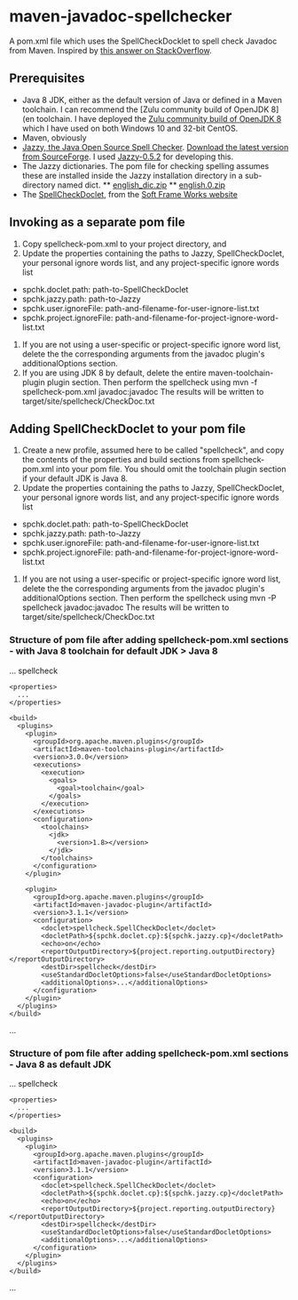 # maven-javadoc-spellchecker
A pom.xml file which uses the SpellCheckDocklet to spell check Javadoc from Maven. Inspired by [this answer on StackOverflow](https://stackoverflow.com/a/5458962/259686).

## Prerequisites
* Java 8 JDK, either as the default version of Java or defined in a Maven toolchain. I can recommend the [Zulu community build of OpenJDK 8](en toolchain. I have deployed the [Zulu community build of OpenJDK 8](https://www.azul.com/downloads/zulu-community/) which I have used on both Windows 10 and 32-bit CentOS.
* Maven, obviously
* [Jazzy, the Java Open Source Spell Checker](http://jazzy.sourceforge.net/). [Download the latest version from SourceForge](https://sourceforge.net/projects/jazzy/files/Jazzy/). I used [Jazzy-0.5.2](https://sourceforge.net/projects/jazzy/files/Jazzy/Jazzy-0.5.2/) for developing this.
* The Jazzy dictionaries. The pom file for checking spelling assumes these are installed inside the Jazzy installation directory in a sub-directory named dict.
** [english_dic.zip](https://sourceforge.net/projects/jazzy/files/Dictionaries/English/english_dic.zip/download)
** [english.0.zip](https://sourceforge.net/projects/jazzy/files/Dictionaries/English/english.0.zip/download)
* The [SpellCheckDoclet](http://www.softframeworks.com/etc/spellcheck/SpellCheckDoclet.html), from the [Soft Frame Works website](http://www.softframeworks.com/download/downloadFreeFile.php?file_name=spellCheckDoclet/SpellCheckDoclet.zip)

## Invoking as a separate pom file
1. Copy spellcheck-pom.xml to your project directory, and
1.  Update the properties containing the paths to Jazzy, SpellCheckDoclet, your personal ignore words list, and any project-specific ignore words list
  * spchk.doclet.path: path-to-SpellCheckDoclet
  * spchk.jazzy.path: path-to-Jazzy
  * spchk.user.ignoreFile: path-and-filename-for-user-ignore-list.txt
  * spchk.project.ignoreFile: path-and-filename-for-project-ignore-word-list.txt
1. If you are not using a user-specific or project-specific ignore word list, delete the the corresponding arguments from the javadoc plugin's additionalOptions section.
1. If you are using JDK 8 by default, delete the entire maven-toolchain-plugin plugin section.
Then perform the spellcheck using
    mvn -f spellcheck-pom.xml javadoc:javadoc
The results will be written to target/site/spellcheck/CheckDoc.txt

## Adding SpellCheckDoclet to your pom file
1. Create a new profile, assumed here to be called "spellcheck", and copy the contents of the properties and build sections from
spellcheck-pom.xml into your pom file. You should omit the toolchain plugin section if your default JDK is Java 8.
1.  Update the properties containing the paths to Jazzy, SpellCheckDoclet, your personal ignore words list, and any project-specific ignore words list
  * spchk.doclet.path: path-to-SpellCheckDoclet
  * spchk.jazzy.path: path-to-Jazzy
  * spchk.user.ignoreFile: path-and-filename-for-user-ignore-list.txt
  * spchk.project.ignoreFile: path-and-filename-for-project-ignore-word-list.txt
1. If you are not using a user-specific or project-specific ignore word list, delete the the corresponding arguments from the javadoc plugin's additionalOptions section.
Then perform the spellcheck using
    mvn -P spellcheck javadoc:javadoc
The results will be written to target/site/spellcheck/CheckDoc.txt

### Structure of pom file after adding spellcheck-pom.xml sections - with Java 8 toolchain for default JDK > Java 8
...
<profiles>
  <profile>
    <id>spellcheck</id>

    <properties>
      ...
    </properties>

    <build>
      <plugins>
        <plugin>
          <groupId>org.apache.maven.plugins</groupId>
          <artifactId>maven-toolchains-plugin</artifactId>
          <version>3.0.0</version>
          <executions>
            <execution>
              <goals>
                <goal>toolchain</goal>
              </goals>
            </execution>
          </executions>
          <configuration>
            <toolchains>
              <jdk>
                <version>1.8></version>
              </jdk>
            </toolchains>
          </configuration>
        </plugin>

        <plugin>
          <groupId>org.apache.maven.plugins</groupId>
          <artifactId>maven-javadoc-plugin</artifactId>
          <version>3.1.1</version>
          <configuration>
            <doclet>spellcheck.SpellCheckDoclet</doclet>
            <docletPath>${spchk.doclet.cp}:${spchk.jazzy.cp}</docletPath>
            <echo>on</echo>
            <reportOutputDirectory>${project.reporting.outputDirectory}</reportOutputDirectory>
            <destDir>spellcheck</destDir>
            <useStandardDocletOptions>false</useStandardDocletOptions>
            <additionalOptions>...</additionalOptions>
          </configuration>
        </plugin>
      </plugins>
    </build>
  </profile>
</profiles>
...

### Structure of pom file after adding spellcheck-pom.xml sections - Java 8 as default JDK
...
<profiles>
  <profile>
    <id>spellcheck</id>

    <properties>
      ...
    </properties>

    <build>
      <plugins>
        <plugin>
          <groupId>org.apache.maven.plugins</groupId>
          <artifactId>maven-javadoc-plugin</artifactId>
          <version>3.1.1</version>
          <configuration>
            <doclet>spellcheck.SpellCheckDoclet</doclet>
            <docletPath>${spchk.doclet.cp}:${spchk.jazzy.cp}</docletPath>
            <echo>on</echo>
            <reportOutputDirectory>${project.reporting.outputDirectory}</reportOutputDirectory>
            <destDir>spellcheck</destDir>
            <useStandardDocletOptions>false</useStandardDocletOptions>
            <additionalOptions>...</additionalOptions>
          </configuration>
        </plugin>
      </plugins>
    </build>
  </profile>
</profiles>
...
